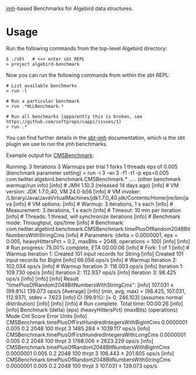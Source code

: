 [jmh](http://openjdk.java.net/projects/code-tools/jmh/)-based Benchmarks for Algebird data structures.

# Usage

Run the following commands from the top-level Algebird directory:

    $ ./sbt   # <<< enter sbt REPL
    > project algebird-benchmark

Now you can run the following commands from within the sbt REPL:

    # List available benchmarks
    > run -l

    # Run a particular benchmark
    > run .*HLLBenchmark.*

    # Run all benchmarks (apparently this is broken, see https://github.com/softprops/cappi/issues/1)
    > run .*

You can find further details in the [sbt-jmh](https://github.com/ktoso/sbt-jmh) documentation, which is the sbt plugin
we use to run the jmh benchmarks.

Example output for [CMSBenchmark](src/main/scala/com/twitter/algebird/benchmark/CMSBenchmark.scala):

Running:
 3 Iterations
 3 Warmups per trial
 1 forks
 1 threads
 eps of 0.005 (benchmark parameter setting)
    > run -i 3 -wi 3 -f1 -t1 -p eps=0.005 com.twitter.algebird.benchmark.CMSBenchmark.*
    ..... (other benchmark warmup/run info)
[info] # JMH 1.10.3 (released 14 days ago)
[info] # VM version: JDK 1.7.0_40, VM 24.0-b56
[info] # VM invoker: /Library/Java/JavaVirtualMachines/jdk1.7.0_40.jdk/Contents/Home/jre/bin/java
[info] # VM options: <none>
[info] # Warmup: 3 iterations, 1 s each
[info] # Measurement: 3 iterations, 1 s each
[info] # Timeout: 10 min per iteration
[info] # Threads: 1 thread, will synchronize iterations
[info] # Benchmark mode: Throughput, ops/time
[info] # Benchmark: com.twitter.algebird.benchmark.CMSBenchmark.timePlusOfRandom2048BitNumbersWithStringCms
[info] # Parameters: (delta = 0.0000001, eps = 0.005, heavyHittersPct = 0.2, maxBits = 2048, operations = 100)
[info]
[info] # Run progress: 75.00% complete, ETA 00:00:06
[info] # Fork: 1 of 1
[info] # Warmup Iteration   1: Created 101 input records for String
[info] Created 101 input records for BigInt
[info] 66.056 ops/s
[info] # Warmup Iteration   2: 102.034 ops/s
[info] # Warmup Iteration   3: 116.003 ops/s
[info] Iteration   1: 109.730 ops/s
[info] Iteration   2: 112.937 ops/s
[info] Iteration   3: 98.425 ops/s
[info]
[info]
[info] Result "timePlusOfRandom2048BitNumbersWithStringCms":
[info]   107.031 ±(99.9%) 139.073 ops/s [Average]
[info]   (min, avg, max) = (98.425, 107.031, 112.937), stdev = 7.623
[info]   CI (99.9%): [≈ 0, 246.103] (assumes normal distribution)
[info]
[info]
[info] # Run complete. Total time: 00:00:26
[info]
[info] Benchmark                                                   (delta)  (eps)  (heavyHittersPct)  (maxBits)  (operations)   Mode  Cnt     Score      Error  Units
[info] CMSBenchmark.timePlusOfFirstHundredIntegersWithBigIntCms  0.0000001  0.005                0.2       2048           100  thrpt    3  1485.284 ± 1039.117  ops/s
[info] CMSBenchmark.timePlusOfFirstHundredIntegersWithLongCms    0.0000001  0.005                0.2       2048           100  thrpt    3  1768.006 ± 2623.229  ops/s
[info] CMSBenchmark.timePlusOfRandom2048BitNumbersWithBigIntCms  0.0000001  0.005                0.2       2048           100  thrpt    3   106.443 ±  201.605  ops/s
[info] CMSBenchmark.timePlusOfRandom2048BitNumbersWithStringCms  0.0000001  0.005                0.2       2048           100  thrpt    3   107.031 ±  139.073  ops/s
